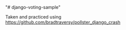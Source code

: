 "# django-voting-sample" 

Taken and practiced using https://github.com/bradtraversy/pollster_django_crash
